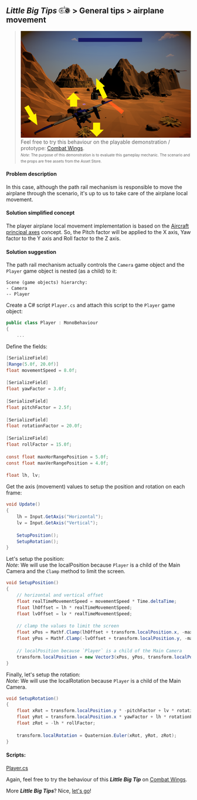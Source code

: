## _**Little Big Tips**_ ![Joystick](https://raw.githubusercontent.com/alissin/alissin.github.io/master/images/joystick.png) > General tips > airplane movement

> ![Combat Wings](./../z_images/combat_wings/airplane-movement.png)
> Feel free to try this behaviour on the playable demonstration / prototype: [Combat Wings](https://simmer.io/@alissin/combat-wings).<br/>
> <font size=1>_Note_: The purpose of this demonstration is to evaluate this gameplay mechanic. The scenario and the props are free assets from the Asset Store.</font>

#### Problem description
In this case, although the path rail mechanism is responsible to move the airplane through the scenario, it's up to us to take care of the airplane local movement.

#### Solution simplified concept
The player airplane local movement implementation is based on the [Aircraft principal axes](https://en.wikipedia.org/wiki/Aircraft_principal_axes) concept. So, the Pitch factor will be applied to the X axis, Yaw factor to the Y axis and Roll factor to the Z axis.

#### Solution suggestion
The path rail mechanism actually controls the `Camera` game object and the `Player` game object is nested (as a child) to it:

```
Scene (game objects) hierarchy:
- Camera
-- Player
```

Create a C# script `Player.cs` and attach this script to the `Player` game object:

```csharp
public class Player : MonoBehaviour
{
    ...
```

Define the fields:

```csharp
[SerializeField]
[Range(5.0f, 20.0f)]
float movementSpeed = 8.0f;

[SerializeField]
float yawFactor = 3.0f;

[SerializeField]
float pitchFactor = 2.5f;

[SerializeField]
float rotationFactor = 20.0f;

[SerializeField]
float rollFactor = 15.0f;

const float maxHorRangePosition = 5.0f;
const float maxVerRangePosition = 4.0f;

float lh, lv;
```

Get the axis (movement) values to setup the position and rotation on each frame:

```csharp
void Update()
{
    lh = Input.GetAxis("Horizontal");
    lv = Input.GetAxis("Vertical");

    SetupPosition();
    SetupRotation();
}
```

Let's setup the position:<br/>
_Note_: We will use the localPosition because `Player` is a child of the Main Camera and the `Clamp` method to limit the screen.

```csharp
void SetupPosition()
{
    // horizontal and vertical offset
    float realTimeMovementSpeed = movementSpeed * Time.deltaTime;
    float lhOffset = lh * realTimeMovementSpeed;
    float lvOffset = lv * realTimeMovementSpeed;

    // clamp the values to limit the screen
    float xPos = Mathf.Clamp(lhOffset + transform.localPosition.x, -maxHorRangePosition, maxHorRangePosition);
    float yPos = Mathf.Clamp(-lvOffset + transform.localPosition.y, -maxVerRangePosition, maxVerRangePosition);

    // localPosition because `Player` is a child of the Main Camera
    transform.localPosition = new Vector3(xPos, yPos, transform.localPosition.z);
}
```

Finally, let's setup the rotation:<br/>
_Note_: We will use the localRotation because `Player` is a child of the Main Camera.

```csharp
void SetupRotation()
{
    float xRot = transform.localPosition.y * -pitchFactor + lv * rotationFactor;
    float yRot = transform.localPosition.x * yawFactor + lh * rotationFactor;
    float zRot = -lh * rollFactor;

    transform.localRotation = Quaternion.Euler(xRot, yRot, zRot);
}
```

#### Scripts:
[Player.cs](./Player.cs)

Again, feel free to try the behaviour of this _**Little Big Tip**_ on [Combat Wings](https://simmer.io/@alissin/combat-wings).

More _**Little Big Tips**_? Nice, [let's go](https://github.com/alissin/little-big-tips)!